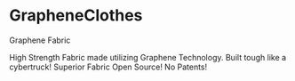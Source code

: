 # GrapheneClothes
Graphene Fabric

High Strength Fabric made utilizing Graphene Technology.
Built tough like a cybertruck!
Superior Fabric Open Source! No Patents!
